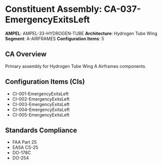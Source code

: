 # Constituent Assembly: CA-037-EmergencyExitsLeft

**AMPEL**: AMPEL-33-HYDROGEN-TUBE
**Architecture**: Hydrogen Tube Wing
**Segment**: A-AIRFRAMES
**Configuration Items**: 5

## CA Overview
Primary assembly for Hydrogen Tube Wing A Airframes components.

## Configuration Items (CIs)
- CI-001-EmergencyExitsLeft
- CI-002-EmergencyExitsLeft
- CI-003-EmergencyExitsLeft
- CI-004-EmergencyExitsLeft
- CI-005-EmergencyExitsLeft

## Standards Compliance
- FAA Part 25
- EASA CS-25
- DO-178C
- DO-254
